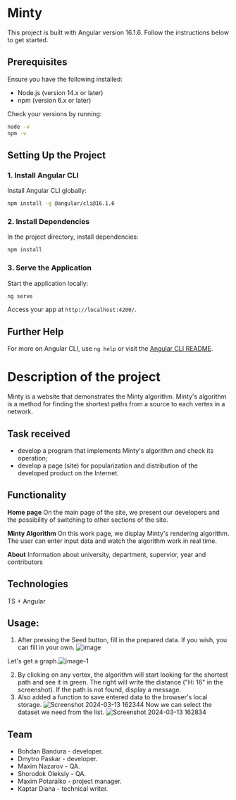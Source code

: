 # Minty

This project is built with Angular version 16.1.6. Follow the instructions below to get started.

## Prerequisites

Ensure you have the following installed:

- Node.js (version 14.x or later)
- npm (version 6.x or later)

Check your versions by running:

```bash
node -v
npm -v
```

## Setting Up the Project

### 1. Install Angular CLI

Install Angular CLI globally:

```bash
npm install -g @angular/cli@16.1.6
```

### 2. Install Dependencies

In the project directory, install dependencies:

```bash
npm install
```

### 3. Serve the Application

Start the application locally:

```bash
ng serve
```

Access your app at `http://localhost:4200/`.

## Further Help

For more on Angular CLI, use `ng help` or visit the [Angular CLI README](https://github.com/angular/angular-cli/blob/master/README.md).


# Description of the project

Minty is a website that demonstrates the Minty algorithm. Minty's algorithm is a method for finding the shortest paths from a source to each vertex in a network.

## Task received

- develop a program that implements Minty's algorithm and check its operation;
- develop a page (site) for popularization and distribution of the developed product on the Internet.

## Functionality

**Home page**
On the main page of the site, we present our developers and the possibility of switching to other sections of the site.

**Minty Algorithm**
On this work page, we display Minty's rendering algorithm. The user can enter input data and watch the algorithm work in real time.

**About**
Information about university, department, supervior, year and contributors

## Technologies

   TS + Angular

## Usage:

1. After pressing the Seed button, fill in the prepared data. If you wish, you can fill in your own.
   ![image](https://github.com/dikapt/task1/assets/120253697/cfc9f89e-98c9-404c-9f26-8edfac71b52a)

Let's get a graph.![image-1](https://github.com/dikapt/task1/assets/120253697/e1c411b7-12c1-4052-9a49-d063f7b0db9a)

2. By clicking on any vertex, the algorithm will start looking for the shortest path and see it in green. The right will write the distance ("H: 16" in the screenshot). If the path is not found, display a message.
3. Also added a function to save entered data to the browser's local storage.
   ![Screenshot 2024-03-13 162344](https://github.com/dikapt/task1/assets/120253697/4aa2b0c6-e452-411f-aae5-50b1d62a35f8)
   Now we can select the dataset we need from the list.
   ![Screenshot 2024-03-13 162834](https://github.com/dikapt/task1/assets/120253697/a3ca6c0b-046a-41c7-b432-f41871d287b7)

## Team

- Bohdan Bandura - developer.
- Dmytro Paskar - developer.
- Maxim Nazarov - QA.
- Shorodok Oleksiy - QA.
- Maxim Potaraiko - project manager.
- Kaptar Diana - technical writer.
